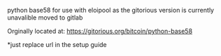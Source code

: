 python base58 for use with eloipool as the gitorious version is currently unavalible moved to gitlab

Orginally located at: https://gitorious.org/bitcoin/python-base58

*just replace url in the setup guide
